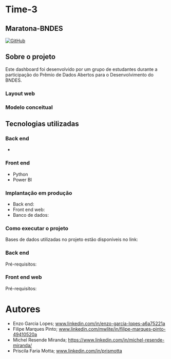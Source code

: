 # Time-3
## Maratona-BNDES
[![GitHub](https://img.shields.io/github/license/prismotta/Time-3)](https://github.com/prismotta/Maratona-BNDES/blob/main/LICENSE)
## Sobre o projeto

Este dashboard foi desenvolvido por um grupo de estudantes durante a participação do Prêmio de Dados Abertos para o Desenvolvimento do BNDES.

### Layout web


### Modelo conceitual


## Tecnologias utilizadas
### Back end
-
### Front end
- Python
- Power BI

### Implantação em produção
- Back end: 
- Front end web: 
- Banco de dados: 

### Como executar o projeto
Bases de dados utilizadas no projeto estão disponíveis no link:

### Back end
Pré-requisitos: 

### Front end web
Pré-requisitos: 

# Autores

- Enzo Garcia Lopes; www.linkedin.com/in/enzo-garcia-lopes-a6a75221a
- Filipe Marques Pinto; www.linkedin.com/mwlite/in/filipe-marques-pinto-49410520a
- Michel Resende Miranda; https://www.linkedin.com/in/michel-resende-miranda/
- Priscila Faria Motta; www.linkedin.com/in/prismotta
